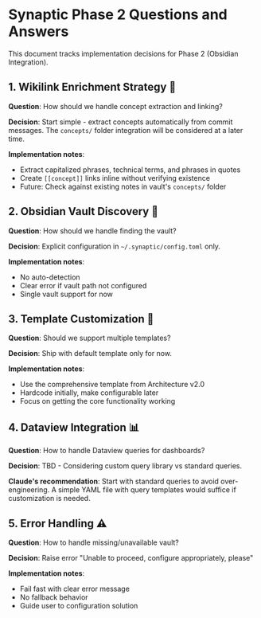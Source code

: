 # Synaptic Phase 2 Questions and Answers

This document tracks implementation decisions for Phase 2 (Obsidian Integration).

## 1. Wikilink Enrichment Strategy 🔗

**Question**: How should we handle concept extraction and linking?

**Decision**: Start simple - extract concepts automatically from commit messages. The `concepts/` folder integration will be considered at a later time.

**Implementation notes**:
- Extract capitalized phrases, technical terms, and phrases in quotes
- Create `[[concept]]` links inline without verifying existence
- Future: Check against existing notes in vault's `concepts/` folder

## 2. Obsidian Vault Discovery 📁

**Question**: How should we handle finding the vault?

**Decision**: Explicit configuration in `~/.synaptic/config.toml` only.

**Implementation notes**:
- No auto-detection
- Clear error if vault path not configured
- Single vault support for now

## 3. Template Customization 📝

**Question**: Should we support multiple templates?

**Decision**: Ship with default template only for now.

**Implementation notes**:
- Use the comprehensive template from Architecture v2.0
- Hardcode initially, make configurable later
- Focus on getting the core functionality working

## 4. Dataview Integration 📊

**Question**: How to handle Dataview queries for dashboards?

**Decision**: TBD - Considering custom query library vs standard queries.

**Claude's recommendation**: Start with standard queries to avoid over-engineering. A simple YAML file with query templates would suffice if customization is needed.

## 5. Error Handling ⚠️

**Question**: How to handle missing/unavailable vault?

**Decision**: Raise error "Unable to proceed, configure appropriately, please"

**Implementation notes**:
- Fail fast with clear error message
- No fallback behavior
- Guide user to configuration solution